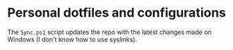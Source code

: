 # Personal dotfiles and configurations

The `Sync.ps1` script updates the repo with the latest changes made on Windows (I don't know how to use syslinks).

